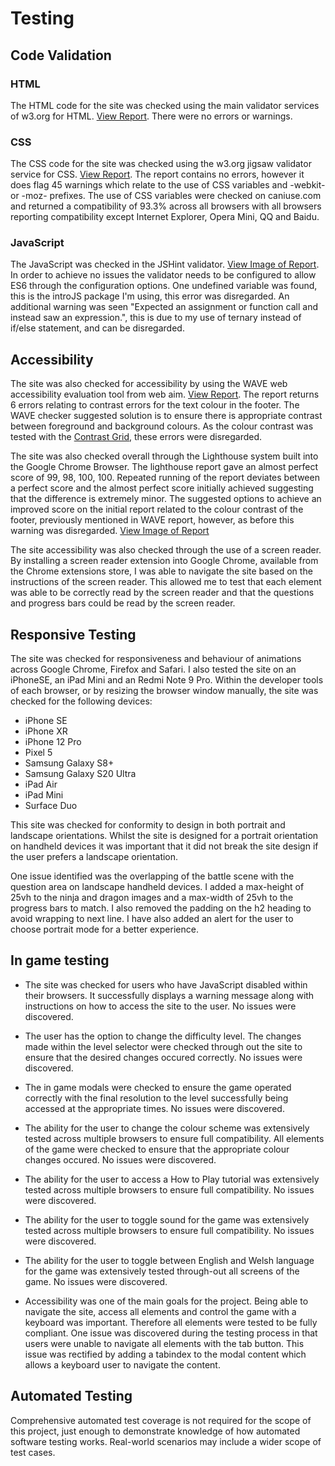# Testing

## Code Validation

### HTML 
The HTML code for the site was checked using the main validator services of w3.org for HTML. [View Report](https://validator.w3.org/nu/?doc=https%3A%2F%2Fchelsea-designs.github.io%2Fnegative-ninjas%2F). There were no errors or warnings.

### CSS
The CSS code for the site was checked using the w3.org jigsaw validator service for CSS. [View Report](https://jigsaw.w3.org/css-validator/validator?uri=https%3A%2F%2Fchelsea-designs.github.io%2Fnegative-ninjas%2F&profile=css3svg&usermedium=all&warning=1&vextwarning=&lang=en#warnings). The report contains no errors, however it does flag 45 warnings which relate to the use of CSS variables and -webkit- or -moz- prefixes. The use of CSS variables were checked on caniuse.com and returned a compatibility of 93.3% across all browsers with all browsers reporting compatibility except Internet Explorer, Opera Mini, QQ and Baidu.

### JavaScript
The JavaScript was checked in the JSHint validator. [View Image of Report](assets/readme-images/jshintReport.png). In order to achieve no issues the validator needs to be configured to allow ES6 through the configuration options. One undefined variable was found, this is the introJS package I'm using, this error was disregarded. An additional warning was seen "Expected an assignment or function call and instead saw an expression.", this is due to my use of ternary instead of if/else statement, and can be disregarded.

## Accessibility
The site was also checked for accessibility by using the WAVE web accessibility evaluation tool from web aim. [View Report](https://wave.webaim.org/report#/https://chelsea-designs.github.io/negative-ninjas/). The report returns 6 errors relating to contrast errors for the text colour in the footer. The WAVE checker suggested solution is to ensure there is appropriate contrast between foreground and background colours. As the colour contrast was tested with the [Contrast Grid](https://contrast-grid.eightshapes.com/?version=1.1.0&background-colors=&foreground-colors=%23fffff%2C%20White%0D%0A%23E7E2DB%2C%20White%0D%0A%23f8f8f8%2C%20White%0D%0A%23b3b3b3%2C%20%20Light%20Grey%0D%0A%23F8BA50%2C%20%20Light%20Orange%0D%0A%23FB940A%2C%20%20Mid%20Orange%0D%0A%23EA7607%2C%20%20Dark%20Orange%0D%0A%23020101%2C%20Black%0D%0A&es-color-form__tile-size=compact&es-color-form__show-contrast=aaa&es-color-form__show-contrast=aa&es-color-form__show-contrast=aa18&es-color-form__show-contrast=dnp), these errors were disregarded.

The site was also checked overall through the Lighthouse system built into the Google Chrome Browser. The lighthouse report gave an almost perfect score of 99, 98, 100, 100. Repeated running of the report deviates between a perfect score and the almost perfect score initially achieved suggesting that the difference is extremely minor. The suggested options to achieve an improved score on the initial report related to the colour contrast of the footer, previously mentioned in WAVE report, however, as before this warning was disregarded. [View Image of Report](assets/readme-images/lighthouseReport.png)

The site accessibility was also checked through the use of a screen reader. By installing a screen reader extension into Google Chrome, available from the Chrome extensions store, I was able to navigate the site based on the instructions of the screen reader. This allowed me to test that each element was able to be correctly read by the screen reader and that the questions and progress bars could be read by the screen reader.

## Responsive Testing

The site was checked for responsiveness and behaviour of animations across Google Chrome, Firefox and Safari. I also tested the site on an iPhoneSE, an iPad Mini and an Redmi Note 9 Pro. Within the developer tools of each browser, or by resizing the browser window manually, the site was checked for the following devices: 
* iPhone SE
* iPhone XR
* iPhone 12 Pro
* Pixel 5
* Samsung Galaxy S8+
* Samsung Galaxy S20 Ultra
* iPad Air
* iPad Mini
* Surface Duo

This site was checked for conformity to design in both portrait and landscape orientations. Whilst the site is designed for a portrait orientation on handheld devices it was important that it did not break the site design if the user prefers a landscape orientation.

One issue identified was the overlapping of the battle scene with the question area on landscape handheld devices. I added a max-height of 25vh to the ninja and dragon images and a max-width of 25vh to the progress bars to match. I also removed the padding on the h2 heading to avoid wrapping to next line. I have also added an alert for the user to choose portrait mode for a better experience.


## In game testing
* The site was checked for users who have JavaScript disabled within their browsers. It successfully displays a warning message along with instructions on how to access the site to the user.
No issues were discovered.

* The user has the option to change the difficulty level. The changes made within the level selector were checked through out the site to ensure that the desired changes occured correctly. 
No issues were discovered.

* The in game modals were checked to ensure the game operated correctly with the final resolution to the level successfully being accessed at the appropriate times.
No issues were discovered.

* The ability for the user to change the colour scheme was extensively tested across multiple browsers to ensure full compatibility. All elements of the game were checked to ensure that the appropriate colour changes occured.
No issues were discovered.

* The ability for the user to access a How to Play tutorial was extensively tested across multiple browsers to ensure full compatibility. 
No issues were discovered.

* The ability for the user to toggle sound for the game was extensively tested across multiple browsers to ensure full compatibility. 
No issues were discovered.

* The ability for the user to toggle between English and Welsh language for the game was extensively tested through-out all screens of the game.
No issues were discovered.

* Accessibility was one of the main goals for the project. Being able to navigate the site, access all elements and control the game with a keyboard was important. Therefore all elements were tested to be fully compliant. One issue was discovered during the testing process in that users were unable to navigate all elements with the tab button. This issue was rectified by adding a tabindex to the modal content which allows a keyboard user to navigate the content.

## Automated Testing
Comprehensive automated test coverage is not required for the scope of this project, just enough to demonstrate knowledge of how automated software testing works. Real-world scenarios may include a wider scope of test cases.
